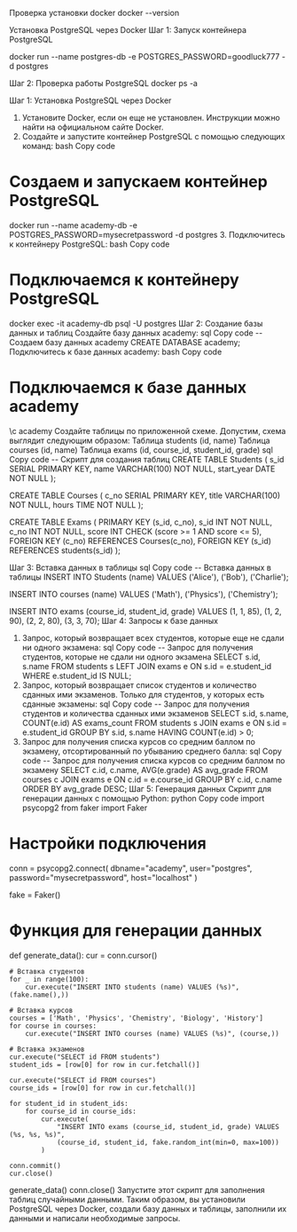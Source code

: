 
Проверка установки docker 
docker --version

Установка PostgreSQL через Docker
Шаг 1: Запуск контейнера PostgreSQL

docker run --name postgres-db -e POSTGRES_PASSWORD=goodluck777 -d postgres

Шаг 2: Проверка работы PostgreSQL
docker ps -a

Шаг 1: Установка PostgreSQL через Docker
1. Установите Docker, если он еще не установлен. Инструкции можно найти на официальном сайте Docker.
2. Создайте и запустите контейнер PostgreSQL с помощью следующих команд:
bash
Copy code
# Создаем и запускаем контейнер PostgreSQL
docker run --name academy-db -e POSTGRES_PASSWORD=mysecretpassword -d postgres
3. Подключитесь к контейнеру PostgreSQL:
bash
Copy code
# Подключаемся к контейнеру PostgreSQL
docker exec -it academy-db psql -U postgres
Шаг 2: Создание базы данных и таблиц
Создайте базу данных academy:
sql
Copy code
-- Создаем базу данных academy
CREATE DATABASE academy;
Подключитесь к базе данных academy:
bash
Copy code
# Подключаемся к базе данных academy
\c academy
Создайте таблицы по приложенной схеме. Допустим, схема выглядит следующим образом:
Таблица students (id, name)
Таблица courses (id, name)
Таблица exams (id, course_id, student_id, grade)
sql
Copy code
-- Скрипт для создания таблиц
CREATE TABLE Students (
    s_id SERIAL PRIMARY KEY,
    name VARCHAR(100) NOT NULL,
	start_year DATE NOT NULL
);

CREATE TABLE Courses (
    c_no SERIAL PRIMARY KEY,
    title VARCHAR(100) NOT NULL,
	hours TIME NOT NULL
);

CREATE TABLE Exams (
	PRIMARY KEY (s_id, c_no),
	s_id INT NOT NULL,
    c_no INT NOT NULL,
    score INT CHECK (score >= 1 AND score <= 5),
    FOREIGN KEY (c_no) REFERENCES Courses(c_no),
    FOREIGN KEY (s_id) REFERENCES students(s_id)
);

Шаг 3: Вставка данных в таблицы
sql
Copy code
-- Вставка данных в таблицы
INSERT INTO Students (name) VALUES ('Alice'), ('Bob'), ('Charlie');

INSERT INTO courses (name) VALUES ('Math'), ('Physics'), ('Chemistry');

INSERT INTO exams (course_id, student_id, grade) VALUES
(1, 1, 85),
(1, 2, 90),
(2, 2, 80),
(3, 3, 70);
Шаг 4: Запросы к базе данных
1. Запрос, который возвращает всех студентов, которые еще не сдали ни одного экзамена:
sql
Copy code
-- Запрос для получения студентов, которые не сдали ни одного экзамена
SELECT s.id, s.name
FROM students s
LEFT JOIN exams e ON s.id = e.student_id
WHERE e.student_id IS NULL;
2. Запрос, который возвращает список студентов и количество сданных ими экзаменов. Только для студентов, у которых есть сданные экзамены:
sql
Copy code
-- Запрос для получения студентов и количества сданных ими экзаменов
SELECT s.id, s.name, COUNT(e.id) AS exams_count
FROM students s
JOIN exams e ON s.id = e.student_id
GROUP BY s.id, s.name
HAVING COUNT(e.id) > 0;
3. Запрос для получения списка курсов со средним баллом по экзамену, отсортированный по убыванию среднего балла:
sql
Copy code
-- Запрос для получения списка курсов со средним баллом по экзамену
SELECT c.id, c.name, AVG(e.grade) AS avg_grade
FROM courses c
JOIN exams e ON c.id = e.course_id
GROUP BY c.id, c.name
ORDER BY avg_grade DESC;
Шаг 5: Генерация данных
Скрипт для генерации данных с помощью Python:
python
Copy code
import psycopg2
from faker import Faker

# Настройки подключения
conn = psycopg2.connect(
    dbname="academy",
    user="postgres",
    password="mysecretpassword",
    host="localhost"
)

fake = Faker()

# Функция для генерации данных
def generate_data():
    cur = conn.cursor()

    # Вставка студентов
    for _ in range(100):
        cur.execute("INSERT INTO students (name) VALUES (%s)", (fake.name(),))

    # Вставка курсов
    courses = ['Math', 'Physics', 'Chemistry', 'Biology', 'History']
    for course in courses:
        cur.execute("INSERT INTO courses (name) VALUES (%s)", (course,))

    # Вставка экзаменов
    cur.execute("SELECT id FROM students")
    student_ids = [row[0] for row in cur.fetchall()]
    
    cur.execute("SELECT id FROM courses")
    course_ids = [row[0] for row in cur.fetchall()]

    for student_id in student_ids:
        for course_id in course_ids:
            cur.execute(
                "INSERT INTO exams (course_id, student_id, grade) VALUES (%s, %s, %s)",
                (course_id, student_id, fake.random_int(min=0, max=100))
            )

    conn.commit()
    cur.close()

generate_data()
conn.close()
Запустите этот скрипт для заполнения таблиц случайными данными.
Таким образом, вы установили PostgreSQL через Docker, создали базу данных и таблицы, заполнили их данными и написали необходимые запросы.




